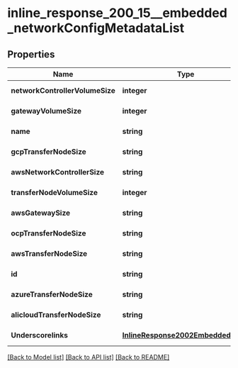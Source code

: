 # inline_response_200_15__embedded_networkConfigMetadataList

## Properties
Name | Type | Description | Notes
------------ | ------------- | ------------- | -------------
**networkControllerVolumeSize** | **integer** |  | [default to null]
**gatewayVolumeSize** | **integer** |  | [default to null]
**name** | **string** |  | [default to null]
**gcpTransferNodeSize** | **string** |  | [default to null]
**awsNetworkControllerSize** | **string** |  | [default to null]
**transferNodeVolumeSize** | **integer** |  | [default to null]
**awsGatewaySize** | **string** |  | [default to null]
**ocpTransferNodeSize** | **string** |  | [default to null]
**awsTransferNodeSize** | **string** |  | [default to null]
**id** | **string** |  | [default to null]
**azureTransferNodeSize** | **string** |  | [default to null]
**alicloudTransferNodeSize** | **string** |  | [default to null]
**Underscorelinks** | [**InlineResponse2002EmbeddedLinks**](InlineResponse2002EmbeddedLinks.md) |  | [default to null]

[[Back to Model list]](../README.md#documentation-for-models) [[Back to API list]](../README.md#documentation-for-api-endpoints) [[Back to README]](../README.md)


